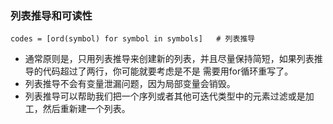 ### 列表推导和可读性```codes = [ord(symbol) for symbol in symbols]   # 列表推导```* 通常原则是，只用列表推导来创建新的列表，并且尽量保持简短，如果列表推导的代码超过了两行，你可能就要考虑是不是需要用for循环重写了。* 列表推导不会有变量泄漏问题，因为局部变量会销毁。* 列表推导可以帮助我们把一个序列或者其他可迭代类型中的元素过滤或是加工，然后重新建一个列表。